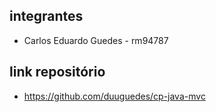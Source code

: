 ## integrantes
- Carlos Eduardo Guedes - rm94787

## link repositório
- https://github.com/duuguedes/cp-java-mvc
